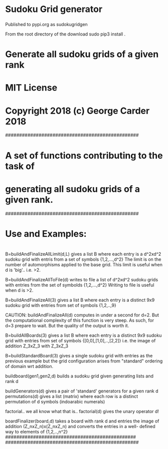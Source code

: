 # Sudoku Grid generator  
### 
Published to pypi.org as sudokugridgen

From the root directory of the download
sudo pip3 install .

# Generate all sudoku grids of a given rank 
# MIT License
# Copyright 2018 (c) George Carder 2018

################################################
# A set of functions contributing to the task of
# generating all sudoku grids of a given rank.
################################################
# Use and Examples:
#

 B=buildAndFinalizeAllLimit(d,L) gives a list
 B where each entry is a d^2xd^2 sudoku grid
 with entris from a set of symbols {1,2,...,d^2}
 The limit is on the number of automorphisms
 applied to the base grid. This limit is useful
 when d is 'big'.. i.e. >2.

 B=buildAndFinalizeAllToFile(d) writes to file
 a list of d^2xd^2 sudoku grids with entries
 from the set of symbolds {1,2,...,d^2}
 Writing to file is useful when d is >2.

 B=buildAndFinalizeAll(3) gives a list B where
 each entry is a distinct 9x9 sudoku grid with
 entries from set of symbols {1,2,..,9}

 CAUTION: buildAndFinalizeAll(d) computes in 
 under a second for d=2. But the computational
 complexity of this function is very steep. 
 As such, for d=3 prepare to wait. But the 
 quality of the output is worth it.

 B=buildAllBoards(3) gives a list B where each
 entry is a distinct 9x9 sudoku grid with
 entries from set of symbols 
 {[0,0],[1,0],..,[2,2]} i.e. the image
 of addition Z_3xZ_3 with Z_3xZ_3

 B=buildStandardBoard(3) gives a single 
 sudoku grid with entries as the previous
 example but the grid configuration arises
 from "standard" ordering of domain wrt
 addition.

 buildboard(gen1,gen2,d) builds a sudoku
 grid given generating lists and rank d

 buildGenerators(d) gives a pair of 
 'standard' generators for a given
 rank d
 permutations(d) gives a list (matrix)
 where each row is a distinct permutation
 of d symbols (indoarabic numerals)

 factorial.. we all know what that is..
 factorial(d) gives the unary operator
 d!

 boardFinalizer(board,d) takes a board
 with rank d and entries the image 
 of addition (Z_nxZ_n)x(Z_nxZ_n)
 and converts the entries in a well-
 defined way to elements of 
 {1,2,..,n^2}
###############################################
################################################


